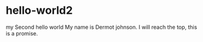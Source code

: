 # hello-world2
my Second hello world
My name is Dermot johnson. I will reach the top, this is a promise.
